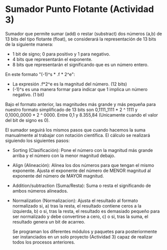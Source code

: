 # Sumador Punto Flotante (Actividad 3)
Sumador que permite sumar (add) o restar (substract) dos números (a,b) de 13 bits del tipo flotante (float), se considerará la representación de 13 bits de la siguiente manera:
- 1 bit de signo; 0 para positivo y 1 para negativo.
- 4 bits que representarán el exponente.
- 8 bits que representarán el significando que es un número entero.

En este formato "(-1)^s * .f * 2^e":
-  La expresión .f*2^e es la magnitud del número. (12 bits)
-  (-1)^s es una manera formar para indicar que 1 implica un número negativo. (1 bit)

Bajo el formato anterior, las magnitudes más grande y más pequeña para nuestro formato simplificado de 13 bits son 0,1111_1111 * 2 ^ 1111 y 0,1000_0000 * 2 ^ 0000. Entre 0,1 y 8.355,84 (Unicamente cuando el valor del bit de signo es 0).

El sumador seguirá los mismos pasos que cuando hacemos la suma manualmente al trabajar con notación científica.
El cálculo se realizará siguiendo los siguientes pasos:
- Sorting (Clasificación): Pone el número con la magnitud más grande arriba y el número con la menor magnitud debajo.
- Align (Alineación): Alinea los dos números para que tengan el mismo exponente. Ajusta el exponente del número de MENOR magnitud al exponente del número de MAYOR magnitud.
- Addition/subtraction (Suma/Resta): Suma o resta el significando de ambos números alineados.
- Normalization (Normalizacion): Ajusta el resultado al formato normalizado si,
  a) tras la resta, el resultado contiene ceros a la izquierda,
  b) o si, tras la resta, el resultado es demasiado pequeño para ser normalizado y debe convertirse a cero,
  c) o si, tras la suma, el resultado genera un bit de acarreo.

  Se programan los diferentes módulos y paquetes para posteriormente ser instanciados en un solo proyecto (Actividad 3) capaz de realizar todos los procesos anteriores.
